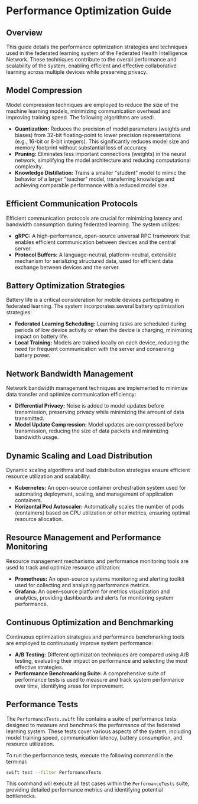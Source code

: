 # Performance Optimization Guide

## Overview

This guide details the performance optimization strategies and techniques used in the federated learning system of the Federated Health Intelligence Network.  These techniques contribute to the overall performance and scalability of the system, enabling efficient and effective collaborative learning across multiple devices while preserving privacy.

## Model Compression

Model compression techniques are employed to reduce the size of the machine learning models, minimizing communication overhead and improving training speed.  The following algorithms are used:

*   **Quantization:**  Reduces the precision of model parameters (weights and biases) from 32-bit floating-point to lower precision representations (e.g., 16-bit or 8-bit integers).  This significantly reduces model size and memory footprint without substantial loss of accuracy.
*   **Pruning:**  Eliminates less important connections (weights) in the neural network, simplifying the model architecture and reducing computational complexity.
*   **Knowledge Distillation:**  Trains a smaller "student" model to mimic the behavior of a larger "teacher" model, transferring knowledge and achieving comparable performance with a reduced model size.

## Efficient Communication Protocols

Efficient communication protocols are crucial for minimizing latency and bandwidth consumption during federated learning.  The system utilizes:

*   **gRPC:**  A high-performance, open-source universal RPC framework that enables efficient communication between devices and the central server.
*   **Protocol Buffers:**  A language-neutral, platform-neutral, extensible mechanism for serializing structured data, used for efficient data exchange between devices and the server.

## Battery Optimization Strategies

Battery life is a critical consideration for mobile devices participating in federated learning.  The system incorporates several battery optimization strategies:

*   **Federated Learning Scheduling:**  Learning tasks are scheduled during periods of low device activity or when the device is charging, minimizing impact on battery life.
*   **Local Training:**  Models are trained locally on each device, reducing the need for frequent communication with the server and conserving battery power.

## Network Bandwidth Management

Network bandwidth management techniques are implemented to minimize data transfer and optimize communication efficiency:

*   **Differential Privacy:**  Noise is added to model updates before transmission, preserving privacy while minimizing the amount of data transmitted.
*   **Model Update Compression:**  Model updates are compressed before transmission, reducing the size of data packets and minimizing bandwidth usage.

## Dynamic Scaling and Load Distribution

Dynamic scaling algorithms and load distribution strategies ensure efficient resource utilization and scalability:

*   **Kubernetes:**  An open-source container orchestration system used for automating deployment, scaling, and management of application containers.
*   **Horizontal Pod Autoscaler:**  Automatically scales the number of pods (containers) based on CPU utilization or other metrics, ensuring optimal resource allocation.

## Resource Management and Performance Monitoring

Resource management mechanisms and performance monitoring tools are used to track and optimize resource utilization:

*   **Prometheus:**  An open-source systems monitoring and alerting toolkit used for collecting and analyzing performance metrics.
*   **Grafana:**  An open-source platform for metrics visualization and analytics, providing dashboards and alerts for monitoring system performance.

## Continuous Optimization and Benchmarking

Continuous optimization strategies and performance benchmarking tools are employed to continuously improve system performance:

*   **A/B Testing:**  Different optimization techniques are compared using A/B testing, evaluating their impact on performance and selecting the most effective strategies.
*   **Performance Benchmarking Suite:**  A comprehensive suite of performance tests is used to measure and track system performance over time, identifying areas for improvement.

## Performance Tests

The `PerformanceTests.swift` file contains a suite of performance tests designed to measure and benchmark the performance of the federated learning system.  These tests cover various aspects of the system, including model training speed, communication latency, battery consumption, and resource utilization.

To run the performance tests, execute the following command in the terminal:

```bash
swift test --filter PerformanceTests
```

This command will execute all test cases within the `PerformanceTests` suite, providing detailed performance metrics and identifying potential bottlenecks.